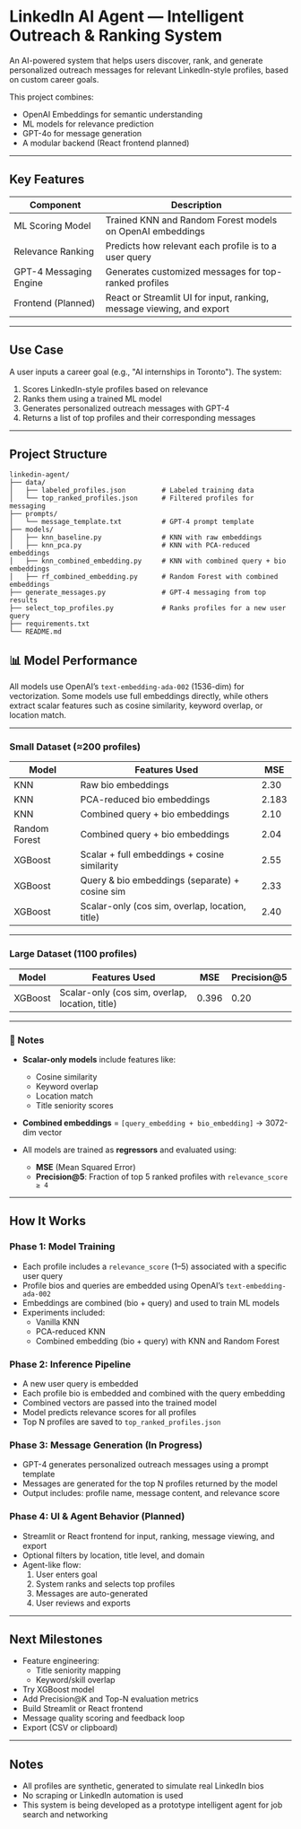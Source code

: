 # LinkedIn AI Agent — Intelligent Outreach & Ranking System

An AI-powered system that helps users discover, rank, and generate personalized outreach messages for relevant LinkedIn-style profiles, based on custom career goals.

This project combines:
- OpenAI Embeddings for semantic understanding
- ML models for relevance prediction
- GPT-4o for message generation
- A modular backend (React frontend planned)

---

## Key Features

| Component              | Description                                                                 |
|------------------------|-----------------------------------------------------------------------------|
| ML Scoring Model       | Trained KNN and Random Forest models on OpenAI embeddings                   |
| Relevance Ranking      | Predicts how relevant each profile is to a user query                       |
| GPT-4 Messaging Engine | Generates customized messages for top-ranked profiles                       |
| Frontend (Planned)     | React or Streamlit UI for input, ranking, message viewing, and export       |

---

## Use Case

A user inputs a career goal (e.g., "AI internships in Toronto"). The system:

1. Scores LinkedIn-style profiles based on relevance
2. Ranks them using a trained ML model
3. Generates personalized outreach messages with GPT-4
4. Returns a list of top profiles and their corresponding messages

---

## Project Structure

```
linkedin-agent/
├── data/
│   ├── labeled_profiles.json         # Labeled training data
│   └── top_ranked_profiles.json      # Filtered profiles for messaging
├── prompts/
│   └── message_template.txt          # GPT-4 prompt template
├── models/
│   ├── knn_baseline.py               # KNN with raw embeddings
│   ├── knn_pca.py                    # KNN with PCA-reduced embeddings
│   ├── knn_combined_embedding.py     # KNN with combined query + bio embeddings
│   ├── rf_combined_embedding.py      # Random Forest with combined embeddings
├── generate_messages.py              # GPT-4 messaging from top results
├── select_top_profiles.py            # Ranks profiles for a new user query
├── requirements.txt
└── README.md
```


## 📊 Model Performance

All models use OpenAI’s `text-embedding-ada-002` (1536-dim) for vectorization. Some models use full embeddings directly, while others extract scalar features such as cosine similarity, keyword overlap, or location match.

---

###  Small Dataset (≈200 profiles)

| Model         | Features Used                                       | MSE   |
|---------------|------------------------------------------------------|-------|
| KNN           | Raw bio embeddings                                  | 2.30  |
| KNN           | PCA-reduced bio embeddings                          | 2.183 |
| KNN           | Combined query + bio embeddings                     | 2.10  |
| Random Forest | Combined query + bio embeddings                     | 2.04  |
| XGBoost       | Scalar + full embeddings + cosine similarity        | 2.55  |
| XGBoost       | Query & bio embeddings (separate) + cosine sim      | 2.33  |
| XGBoost       | Scalar-only (cos sim, overlap, location, title)     | 2.40  |

---

###  Large Dataset (1100 profiles)

| Model    | Features Used                                   | MSE   | Precision@5 |
|----------|--------------------------------------------------|-------|--------------|
| XGBoost  | Scalar-only (cos sim, overlap, location, title) | 0.396 | 0.20         |

---

### 📌 Notes

- **Scalar-only models** include features like:
  - Cosine similarity
  - Keyword overlap
  - Location match
  - Title seniority scores

- **Combined embeddings** = `[query_embedding + bio_embedding]` → 3072-dim vector

- All models are trained as **regressors** and evaluated using:
  - **MSE** (Mean Squared Error)
  - **Precision@5**: Fraction of top 5 ranked profiles with `relevance_score ≥ 4`



---

## How It Works

### Phase 1: Model Training

- Each profile includes a `relevance_score` (1–5) associated with a specific user query
- Profile bios and queries are embedded using OpenAI’s `text-embedding-ada-002`
- Embeddings are combined (bio + query) and used to train ML models
- Experiments included:
  - Vanilla KNN
  - PCA-reduced KNN
  - Combined embedding (bio + query) with KNN and Random Forest

### Phase 2: Inference Pipeline

- A new user query is embedded
- Each profile bio is embedded and combined with the query embedding
- Combined vectors are passed into the trained model
- Model predicts relevance scores for all profiles
- Top N profiles are saved to `top_ranked_profiles.json`

### Phase 3: Message Generation (In Progress)

- GPT-4 generates personalized outreach messages using a prompt template
- Messages are generated for the top N profiles returned by the model
- Output includes: profile name, message content, and relevance score

### Phase 4: UI & Agent Behavior (Planned)

- Streamlit or React frontend for input, ranking, message viewing, and export
- Optional filters by location, title level, and domain
- Agent-like flow:
  1. User enters goal
  2. System ranks and selects top profiles
  3. Messages are auto-generated
  4. User reviews and exports

---

## Next Milestones

- Feature engineering:
  - Title seniority mapping
  - Keyword/skill overlap
- Try XGBoost model
- Add Precision@K and Top-N evaluation metrics
- Build Streamlit or React frontend
- Message quality scoring and feedback loop
- Export (CSV or clipboard)

---

## Notes

- All profiles are synthetic, generated to simulate real LinkedIn bios
- No scraping or LinkedIn automation is used
- This system is being developed as a prototype intelligent agent for job search and networking
